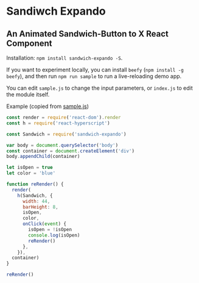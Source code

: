 # Sandiwch Expando
## An Animated Sandwich-Button to X React Component

Installation: `npm install sandwich-expando -S`.

If you want to experiment locally, you can install `beefy` (`npm install -g beefy`), and then run `npm run sample` to run a live-reloading demo app.

You can edit `sample.js` to change the input parameters, or `index.js` to edit the module itself.

Example (copied from [sample.js](./sample.js))
```javascript
const render = require('react-dom').render
const h = require('react-hyperscript')

const Sandwich = require('sandwich-expando')

var body = document.querySelector('body')
const container = document.createElement('div')
body.appendChild(container)

let isOpen = true
let color = 'blue'

function reRender() {
  render(
    h(Sandwich, {
      width: 44,
      barHeight: 8,
      isOpen,
      color,
      onClick(event) {
        isOpen = !isOpen
        console.log(isOpen)
        reRender()
      },
    }),
  container)
}

reRender()
```
